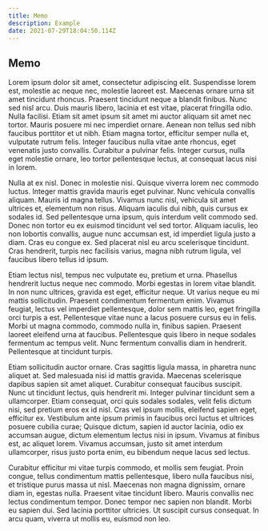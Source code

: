 ```yaml
---
title: Memo
description: Example
date: 2021-07-29T18:04:50.114Z
---
```


## Memo

Lorem ipsum dolor sit amet, consectetur adipiscing elit. Suspendisse lorem est, molestie ac neque nec, molestie laoreet est. Maecenas ornare urna sit amet tincidunt rhoncus. Praesent tincidunt neque a blandit finibus. Nunc sed nisl arcu. Duis mauris libero, lacinia et est vitae, placerat fringilla odio. Nulla facilisi. Etiam sit amet ipsum sit amet mi auctor aliquam sit amet nec tortor. Mauris posuere mi nec imperdiet ornare. Aenean non tellus sed nibh faucibus porttitor et ut nibh. Etiam magna tortor, efficitur semper nulla et, vulputate rutrum felis. Integer faucibus nulla vitae ante rhoncus, eget venenatis justo convallis. Curabitur a pulvinar felis. Integer cursus, nulla eget molestie ornare, leo tortor pellentesque lectus, at consequat lacus nisi in lorem.

Nulla at ex nisl. Donec in molestie nisi. Quisque viverra lorem nec commodo luctus. Integer mattis gravida mauris eget pulvinar. Nunc vehicula convallis aliquam. Mauris id magna tellus. Vivamus nunc nisl, vehicula sit amet ultrices et, elementum non risus. Aliquam iaculis dui nibh, quis cursus ex sodales id. Sed pellentesque urna ipsum, quis interdum velit commodo sed. Donec non tortor eu ex euismod tincidunt vel sed tortor. Aliquam iaculis, leo non lobortis convallis, augue nunc accumsan est, id imperdiet ligula justo a diam. Cras eu congue ex. Sed placerat nisl eu arcu scelerisque tincidunt. Cras hendrerit, turpis nec facilisis varius, magna nibh rutrum ligula, vel faucibus libero tellus id ipsum.

Etiam lectus nisl, tempus nec vulputate eu, pretium et urna. Phasellus hendrerit luctus neque nec commodo. Morbi egestas in lorem vitae blandit. In non nunc ultrices, gravida est eget, efficitur neque. Ut varius neque eu mi mattis sollicitudin. Praesent condimentum fermentum enim. Vivamus feugiat, lectus vel imperdiet pellentesque, dolor sem mattis leo, eget fringilla orci turpis a est. Pellentesque vitae nunc a lacus posuere cursus eu in felis. Morbi ut magna commodo, commodo nulla in, finibus sapien. Praesent laoreet eleifend urna at faucibus. Pellentesque quis libero in neque sodales fermentum ac tempus velit. Nunc fermentum convallis diam in hendrerit. Pellentesque at tincidunt turpis.

Etiam sollicitudin auctor ornare. Cras sagittis ligula massa, in pharetra nunc aliquet at. Sed malesuada nisi id mattis gravida. Maecenas scelerisque dapibus sapien sit amet aliquet. Curabitur consequat faucibus suscipit. Nunc ut tincidunt lectus, quis hendrerit mi. Integer pulvinar tincidunt sem a ullamcorper. Etiam consequat, orci quis sodales sodales, velit felis dictum nisi, sed pretium eros ex id nisl. Cras vel ipsum mollis, eleifend sapien eget, efficitur ex. Vestibulum ante ipsum primis in faucibus orci luctus et ultrices posuere cubilia curae; Quisque dictum, sapien id auctor lacinia, odio ex accumsan augue, dictum elementum lectus nisi in ipsum. Vivamus at finibus est, ac aliquet lorem. Vivamus accumsan, justo sit amet interdum ullamcorper, risus justo porta enim, eu bibendum neque lacus sed lectus.

Curabitur efficitur mi vitae turpis commodo, et mollis sem feugiat. Proin congue, tellus condimentum mattis pellentesque, libero nulla faucibus nisi, et tristique purus massa ut nisl. Maecenas non magna dignissim, ornare diam in, egestas nulla. Praesent vitae tincidunt libero. Mauris convallis nec lectus condimentum tempor. Donec tempor nec sapien non blandit. Morbi eu sapien dui. Sed lacinia porttitor ultricies. Ut suscipit cursus consequat. In arcu quam, viverra ut mollis eu, euismod non leo.
